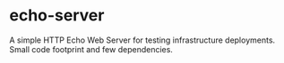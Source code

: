 # echo-server
A simple HTTP Echo Web Server for testing infrastructure deployments. Small code footprint and few dependencies.
